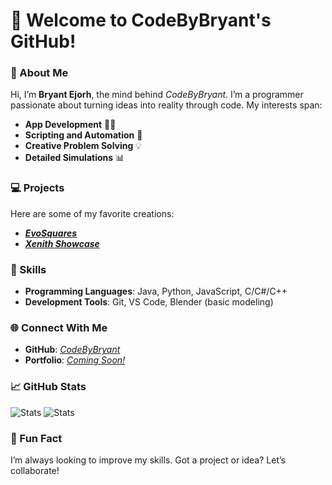 # 👋 Welcome to CodeByBryant's GitHub!

### 🌟 About Me
Hi, I’m **Bryant Ejorh**, the mind behind _CodeByBryant_. I’m a programmer passionate about turning ideas into reality through code. My interests span:

- **App Development** 🧑‍💻
- **Scripting and Automation** 🔧
- **Creative Problem Solving** 💡
- **Detailed Simulations**  📊

### 💻 Projects
Here are some of my favorite creations:

- _**[EvoSquares](https://github.com/CodeByBryant/EvoSquares/)**_
- _**[Xenith Showcase](https://github.com/CodeByBryant/Xenith-Showcase/)**_

### 🚀 Skills
- **Programming Languages**: Java, Python, JavaScript, C/C#/C++
- **Development Tools**: Git, VS Code, Blender (basic modeling)

### 🌐 Connect With Me
- **GitHub**: _[CodeByBryant](https://github.com/CodeByBryant)_
- **Portfolio**: _[Coming Soon!](#)_

### 📈 GitHub Stats
![Stats](https://github-readme-stats.vercel.app/api?username=CodeByBryant&show_icons=true&theme=radical)
![Stats](https://github-readme-stats.vercel.app/api/top-langs/?username=CodeByBryant&theme=radical&layout=donut)

### 📌 Fun Fact
I’m always looking to improve my skills. Got a project or idea? Let’s collaborate!
